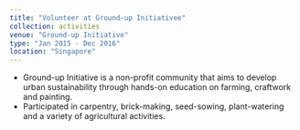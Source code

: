 ```yaml
---
title: "Volunteer at Ground-up Initiativee"
collection: activities
venue: "Ground-up Initiative"
type: "Jan 2015 - Dec 2016"
location: "Singapore"
---
```


* Ground-up Initiative is a non-profit community that aims to develop urban sustainability through hands-on education on farming, craftwork and painting. 
* Participated in carpentry, brick-making, seed-sowing, plant-watering and a variety of agricultural activities.
